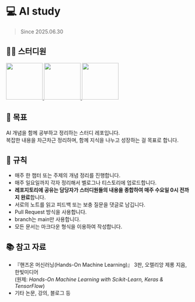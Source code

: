 # 💻 AI study 
> Since 2025.06.30

## 🙋‍♂️ 스터디원

<a href="https://github.com/Eundding">
  <img src="https://avatars.githubusercontent.com/u/104212013?v=4" width="100" />
</a>
<a href="https://github.com/chaeyeon-h">
  <img src="https://avatars.githubusercontent.com/u/102357623?v=4" width="100" />
</a>
<a href="https://github.com/tenaan">
  <img src="https://avatars.githubusercontent.com/u/76553265?v=4" width="100" />
</a>

## 🌱 목표
AI 개념을 함께 공부하고 정리하는 스터디 레포입니다.  
복잡한 내용을 차근차근 정리하며, 함께 지식을 나누고 성장하는 걸 목표로 합니다.

## 📝 규칙
- 매주 한 챕터 또는 주제의 개념 정리를 진행합니다.
- 매주 일요일까지 각자 정리해서 벨로그나 티스토리에 업로드합니다. 
- **레포지토리에 공유는 담당자가 스터디원들의 내용을 종합하여 매주 수요일 0시 전까지 완료**합니다.  
- 서로의 노트를 읽고 피드백 또는 보충 질문을 댓글로 남깁니다.
- Pull Request 방식을 사용합니다.
- branch는 main만 사용합니다.
- 모든 문서는 마크다운 형식을 이용하여 작성합니다.

## 📚 참고 자료  
- 『핸즈온 머신러닝(Hands-On Machine Learning)』 3판, 오렐리앙 제롱 지음, 한빛미디어  
  (원제: *Hands-On Machine Learning with Scikit-Learn, Keras & TensorFlow*)  
- 기타 논문, 강의, 블로그 등


